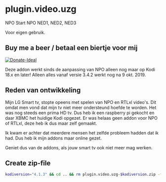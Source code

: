 plugin.video.uzg
================

NPO Start NPO NED1, NED2, NED3

Voor eigen gebruik.

Buy me a beer / betaal een biertje voor mij
------------------------------------------
[![Donate-Ideal](https://img.shields.io/badge/Donate-Ideal-green.svg)](https://www.bunq.me/opvolger)

Deze addon werkt sinds de aanpassing van NPO alleen nog maar op Kodi 18.x en later!
Alleen alles vanaf versie 3.4.2 werkt nog na 9 okt. 2019.

Reden van ontwikkeling
----------------------

Mijn LG Smart tv, stopte opeens met spelen van NPO en RTLxl video's. Dit omdat men vond dat mijn tv niet meer ondersteund hoefde te worden.
Het was nog steeds een prima HD tv. Dus heb ik een raspberry pi gekocht en daar XBMC het huidige Kodi opgezet.
Er was helaas geen addon voor NPO of RTLxl, deze heb ik dus maar zelf gemaakt.

Ik kwam er achter dat meerdere mensen het zelfde probleem hadden dat ik had. Dus heb ik mijn addons maar online gezet.

Geniet dus van de addons, als jouw smart tv ook niet meer mag werken.

Create zip-file
---------------

```bash
kodiversion="4.1.3" && cd .. && rm plugin.video.uzg-$kodiversion.zip -f &&  zip -r plugin.video.uzg-$kodiversion.zip plugin.video.uzg -x "*/\.*" -x "*.pyc" -x "*.pyo" -x plugin.video.uzg/**/__pycache__\* && cd plugin.video.uzg
```
